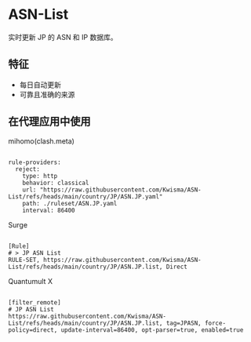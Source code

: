 
# ASN-List

实时更新 JP 的 ASN 和 IP 数据库。

## 特征

- 每日自动更新
- 可靠且准确的来源

## 在代理应用中使用

mihomo(clash.meta)

<pre><code class="language-javascript">
rule-providers:
  reject:
    type: http
    behavior: classical
    url: "https://raw.githubusercontent.com/Kwisma/ASN-List/refs/heads/main/country/JP/ASN.JP.yaml"
    path: ./ruleset/ASN.JP.yaml
    interval: 86400
</code></pre>

Surge

<pre><code class="language-javascript">
[Rule]
# > JP ASN List
RULE-SET, https://raw.githubusercontent.com/Kwisma/ASN-List/refs/heads/main/country/JP/ASN.JP.list, Direct
</code></pre>

Quantumult X

<pre><code class="language-javascript">
[filter_remote]
# JP ASN List
https://raw.githubusercontent.com/Kwisma/ASN-List/refs/heads/main/country/JP/ASN.JP.list, tag=JPASN, force-policy=direct, update-interval=86400, opt-parser=true, enabled=true
</code></pre>

